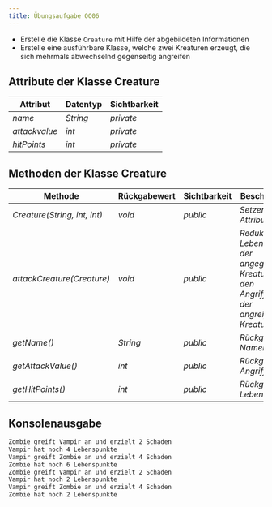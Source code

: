 ```yaml
---
title: Übungsaufgabe OO06
---
```


- Erstelle die Klasse `Creature` mit Hilfe der abgebildeten Informationen
- Erstelle eine ausführbare Klasse, welche zwei Kreaturen erzeugt, die sich mehrmals abwechselnd gegenseitig angreifen

## Attribute der Klasse Creature

| Attribut      | Datentyp | Sichtbarkeit |
| ------------- | -------- | ------------ |
| _name_        | _String_ | _private_    |
| _attackvalue_ | _int_    | _private_    |
| _hitPoints_   | _int_    | _private_    |

## Methoden der Klasse Creature

| Methode                      | Rückgabewert | Sichtbarkeit | Beschreibung                                                                                        |
| ---------------------------- | ------------ | ------------ | --------------------------------------------------------------------------------------------------- |
| _Creature(String, int, int)_ | _void_       | _public_     | _Setzen aller Attribute_                                                                            |
| _attackCreature(Creature)_   | _void_       | _public_     | _Reduktion der Lebenspunkte der angegriffenen Kreatur um den Angriffswert der angreifenden Kreatur_ |
| _getName()_                  | _String_     | _public_     | _Rückgabe des Namens_                                                                               |
| _getAttackValue()_           | _int_        | _public_     | _Rückgabe des Angriffswertes_                                                                       |
| _getHitPoints()_             | _int_        | _public_     | _Rückgabe der Lebenspunkte_                                                                         |

## Konsolenausgabe

```markdown
Zombie greift Vampir an und erzielt 2 Schaden
Vampir hat noch 4 Lebenspunkte
Vampir greift Zombie an und erzielt 4 Schaden
Zombie hat noch 6 Lebenspunkte
Zombie greift Vampir an und erzielt 2 Schaden
Vampir hat noch 2 Lebenspunkte
Vampir greift Zombie an und erzielt 4 Schaden
Zombie hat noch 2 Lebenspunkte
```
